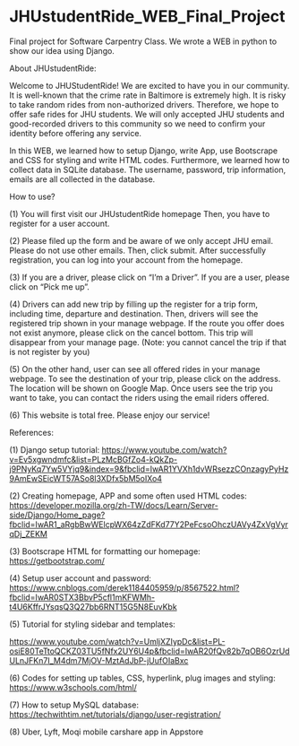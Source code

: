 
# JHUstudentRide_WEB_Final_Project
Final project for Software Carpentry Class. We wrote a WEB in python to show our idea using Django.

About JHUstudentRide:

Welcome to JHUStudentRide! We are excited to have you in our community. It is well-known that the crime rate in Baltimore is extremely high. It is risky to take random rides from non-authorized drivers. Therefore, we hope to offer safe rides for JHU students. We will only accepted JHU students and good-recorded drivers to this community so we need to confirm your identity before offering any service.

In this WEB,   we learned how to setup Django, write App, use	Bootscrape and CSS for styling and write HTML codes. Furthermore, we learned how to collect data in SQLite database. The username, password, trip information, emails are all collected in the database.

How to use?

(1)	You will first visit our JHUstudentRide homepage Then, you have to register for a user account.

(2)	Please filed up the form and be aware of we only accept JHU email. Please do not use other emails. Then, click submit.   After successfully registration, you can log into your account from the homepage.

(3)	If you are a driver, please click on “I’m a Driver”. If you are a user, please click on “Pick me up”.

(4)	Drivers can add new trip by filling up the register for a trip form, including time, departure and destination. Then, drivers will see the registered trip shown in your manage webpage. If the route you offer does not exist anymore, please click on the cancel bottom. This trip will disappear from your manage page. (Note: you cannot cancel the trip if that is not register by you)



(5)	On the other hand, user can see all offered rides in your manage webpage. To see the destination of your trip, please click on the address. The location will be shown on Google Map. Once users see the trip you want to take, you can contact the riders using the email riders offered.

(6)	This website is total free. Please enjoy our service!

References:

(1)	Django setup tutorial:
https://www.youtube.com/watch?v=Ev5xgwndmfc&list=PLzMcBGfZo4-kQkZp-j9PNyKq7Yw5VYjq9&index=9&fbclid=IwAR1YVXh1dvWRsezzCOnzagyPyHz9AmEwSEicWT57ASo8l3XDfx5bM5oIXo4

(2)	Creating homepage, APP and some often used HTML codes:
https://developer.mozilla.org/zh-TW/docs/Learn/Server-side/Django/Home_page?fbclid=IwAR1_aRgbBwWElcpWX64zZdFKd77Y2PeFcsoOhczUAVy4ZxVgVyrqDj_ZEKM

(3)	Bootscrape HTML for formatting our homepage:
https://getbootstrap.com/

(4)	Setup user account and password: https://www.cnblogs.com/derek1184405959/p/8567522.html?fbclid=IwAR0STX3BbvP5cfl1mKFWMh-t4U6KffrJYsqsQ3Q27bb6RNT15G5N8EuvKbk

(5)	Tutorial for styling sidebar and templates:

https://www.youtube.com/watch?v=UmljXZIypDc&list=PL-osiE80TeTtoQCKZ03TU5fNfx2UY6U4p&fbclid=IwAR20fQv82b7qOB6OzrUdULnJFKn7I_M4dm7MjOV-MztAdJbP-jUufOIaBxc

(6)	Codes for setting up tables, CSS, hyperlink, plug images and styling:
https://www.w3schools.com/html/

(7)	How to setup MySQL database:
https://techwithtim.net/tutorials/django/user-registration/

(8)	Uber, Lyft, Moqi mobile carshare app in Appstore
